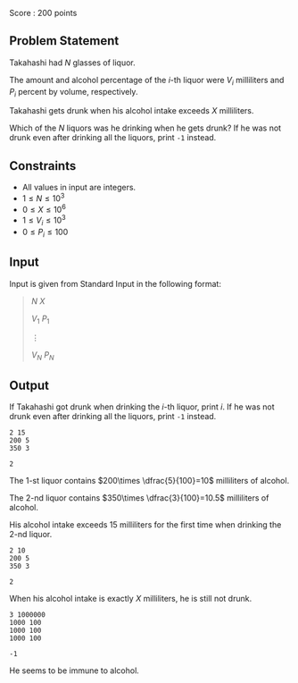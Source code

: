 Score : $200$ points

## Problem Statement

Takahashi had $N$ glasses of liquor.

The amount and alcohol percentage of the $i$-th liquor were $V_i$ milliliters and $P_i$ percent by volume, respectively.

Takahashi gets drunk when his alcohol intake exceeds $X$ milliliters.

Which of the $N$ liquors was he drinking when he gets drunk? If he was not drunk even after drinking all the liquors, print `-1` instead.

## Constraints

- All values in input are integers.
- $1 \leq N \leq 10^3$
- $0 \leq X \leq 10^6$
- $1 \leq V_i \leq 10^3$
- $0 \leq P_i \leq 100$

## Input

Input is given from Standard Input in the following format:

> $N$ $X$
> 
> $V_1$ $P_1$
> 
> $\vdots$
> 
> $V_N$ $P_N$

## Output

If Takahashi got drunk when drinking the $i$-th liquor, print $i$. If he was not drunk even after drinking all the liquors, print `-1` instead.

```input1
2 15
200 5
350 3
```

```output1
2
```

The $1$-st liquor contains $200\times \dfrac{5}{100}=10$ milliliters of alcohol.

The $2$-nd liquor contains $350\times \dfrac{3}{100}=10.5$ milliliters of alcohol.

His alcohol intake exceeds $15$ milliliters for the first time when drinking the $2$-nd liquor.

```input2
2 10
200 5
350 3
```

```output2
2
```

When his alcohol intake is exactly $X$ milliliters, he is still not drunk.

```input3
3 1000000
1000 100
1000 100
1000 100
```

```output3
-1
```

He seems to be immune to alcohol.